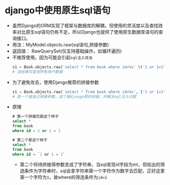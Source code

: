 # django中使用原生sql语句
* 虽然Django的ORM实现了框架与数据库的解耦，但使用的灵活度以及查找效率对比原生sql语句仍有不足，所以Django也提供了使用原生数据库语句的查询接口。
* 用法：MyModel.objects.raw(sql语句,拼接参数)
* 返回值： RawQuerySet(仅支持基础操作，如循环遍历)
* 不推荐使用，因为可能会引起`sql注入攻击`
  ```python
  s1 = Book.objects.raw('select * from book where id=%s' %('1 or 1=1'))
  # 该结果可查询所有用户数据
  ```
* 为了避免攻击，使用Django推荐的拼接参数
  ```python
  s1 = Book.objects.raw('select * from book where id=%s', ['1 or 1=1'])
  # 前一个是自己拼接参数，这个是django帮你拼接，并解决sql注入问题
  ```
* 原理
  ```sql
  # 第一个拼接完是这个样子
  select * 
  from book
  where id = 1 or 1 = 1

  # 第二个是这个样子
  select * 
  from book
  where id = `1 or 1 = 1`  
  ```
  * 第二个将待拼接得参数变成了字符串，当sql发现id字段为int，但给出的筛选条件为字符串时，sql会拿字符串第一个字符作为数字去匹配，正好这里第一个字符为`1`，故where的筛选条件为`id=1`